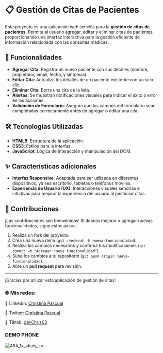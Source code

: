 # 📋 Gestión de Citas de Pacientes

Este proyecto es una aplicación web sencilla para la **gestión de citas de pacientes**. Permite al usuario agregar, editar y eliminar citas de pacientes, proporcionando una interfaz interactiva para la gestión eficiente de información relacionada con las consultas médicas.

## 🚀 Funcionalidades

- **Agregar Cita**: Registra un nuevo paciente con sus detalles (nombre, propietario, email, fecha, y síntomas).
- **Editar Cita**: Actualiza los detalles de un paciente existente con un solo clic.
- **Eliminar Cita**: Borra una cita de la lista.
- **Alertas**: Se muestran notificaciones visuales para indicar el éxito o error en las acciones.
- **Validación de Formulario**: Asegura que los campos del formulario sean completados correctamente antes de agregar o editar una cita.

## 🛠️ Tecnologías Utilizadas

- **HTML5**: Estructura de la aplicación.
- **CSS3**: Estilos para la interfaz.
- **JavaScript**: Lógica de interacción y manipulación del DOM.

## ✨ Características adicionales

- **Interfaz Responsive**: Adaptada para ser utilizada en diferentes dispositivos, ya sea escritorio, tabletas o teléfonos móviles.
- **Experiencia de Usuario (UX)**: Interacciones visuales sencillas e intuitivas para mejorar la experiencia del usuario al gestionar citas.
  
## 🤝 Contribuciones

¡Las contribuciones son bienvenidas! Si deseas mejorar o agregar nuevas funcionalidades, sigue estos pasos:

1. Realiza un fork del proyecto.
2. Crea una nueva rama (`git checkout -b nueva-funcionalidad`).
3. Realiza los cambios necesarios y confirma tus modificaciones (`git commit -m "Agregar nueva funcionalidad"`).
4. Sube los cambios a tu repositorio (`git push origin nueva-funcionalidad`).
5. Abre un **pull request** para revisión.
---

¡Gracias por utilizar esta aplicación de gestión de citas! 

### :globe_with_meridians: Mis redes:
:nazar_amulet: Linkedin: [Christina Pascual](https://www.linkedin.com/in/christina-pascual/)

:nazar_amulet: Twitter: [Christina Pascual](https://x.com/devchris03)

:nazar_amulet: Tiktok: [devChris03](https://www.tiktok.com/@devchris03?_t=8p5TriBHr3G&_r=1)

### DEMO PHONE

![494_1x_shots_so](https://github.com/user-attachments/assets/08a7d0a7-9132-4a60-8d3d-2afd8161bc97)
